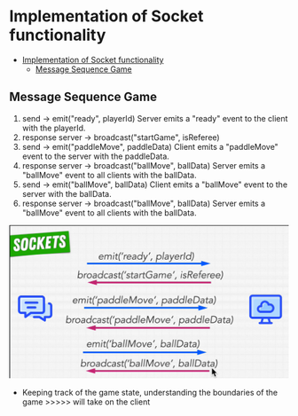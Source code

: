 # Implementation of Socket functionality

- [Implementation of Socket functionality](#implementation-of-socket-functionality)
  - [Message Sequence Game](#message-sequence-game)

## Message Sequence Game

1. send -> emit("ready", playerId)
Server emits a "ready" event to the client with the playerId.
2. response server -> broadcast("startGame", isReferee)
3. send -> emit("paddleMove", paddleData)
Client emits a "paddleMove" event to the server with the paddleData.
4. response server -> broadcast("ballMove", ballData)
Server emits a "ballMove" event to all clients with the ballData.
5. send -> emit("ballMove", ballData)
Client emits a "ballMove" event to the server with the ballData.
6. response server -> broadcast("ballMove", ballData)
Server emits a "ballMove" event to all clients with the ballData.

![alt text](image-4.png)

- Keeping track of the game state, understanding the boundaries of the game >>>>> will take on the client
